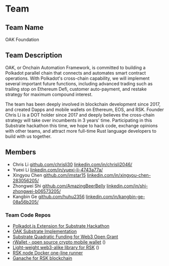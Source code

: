 # Team

## Team Name
OAK Foundation

## Team Description
OAK, or Onchain Automation Framework, is committed to building a Polkadot parallel chain that connects and automates smart contract operations. With Polkadot's cross-chain capability, we will implement several important future functions, including advanced trading such as trailing stop on Ethereum Defi, customer auto-payment, and restake strategy for maximum compound interest.

The team has been deeply involved in blockchain development since 2017, and created Dapps and mobile wallets on Ethereum, EOS, and RSK. Founder Chris Li is a DOT holder since 2017 and deeply believes the cross-chain strategy will take over incumbents in 3 years' time. Participating in this Substrate hackathon this time, we hope to hack code, exchange opinions with other teams, and attract more full-time Rust language developers to build with us together.

## Members
* Chris Li
    [github.com/chrisli30](https://github.com/chrisli30)
    [linkedin.com/in/chrisli2046/](https://www.linkedin.com/in/chrisli2046/)
* Yuexi Li
    [linkedin.com/in/yuexi-li-4743a77a/](https://www.linkedin.com/in/yuexi-li-4743a77a/)
* Xingyou Chen
    [github.com/imstar15](https://github.com/imstar15)
    [linkedin.com/in/xingyou-chen-283056205/](https://www.linkedin.com/in/xingyou-chen-283056205/)
* Zhongwei Shi
    [github.com/AmazingBeerBelly](https://github.com/AmazingBeerBelly)
    [linkedin.com/in/shi-zhongwei-b06573205/](https://www.linkedin.com/in/shi-zhongwei-b06573205/)
* Kangbin Ge
    [github.com/huhu2356](https://github.com/huhu2356)
    [linkedin.com/in/kangbin-ge-08a56b205/](https://www.linkedin.com/in/kangbin-ge-08a56b205/)

### Team Code Repos
* [Polkadot.js Extension for Substrate Hackathon](https://github.com/OAK-Foundation/extension)
* [OAK Substrate Implementation]()
* [Substrate Quadratic Funding for Web3 Open Grant]()
* [rWallet - open source crypto mobile wallet](https://github.com/rsksmart/rwallet) ()
* [Light-weight web3-alike library for RSK](https://github.com/rsksmart/rsk3.js) ()
* [RSK node Docker one-line runner](https://github.com/rsksmart/truffle-integration/tree/staging/docker)
* [Ganache for RSK blockchain](https://github.com/rsksmart/truffle-integration/tree/staging/ganacheand)
